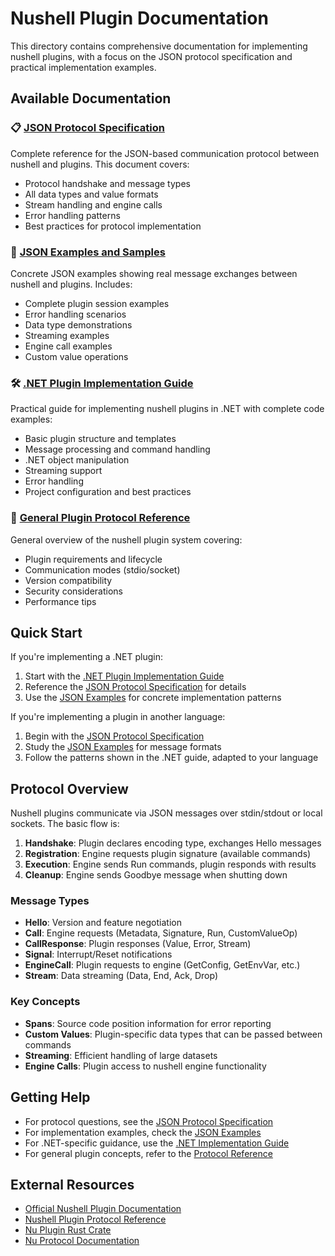 # Nushell Plugin Documentation

This directory contains comprehensive documentation for implementing nushell plugins, with a focus on the JSON protocol specification and practical implementation examples.

## Available Documentation

### 📋 [JSON Protocol Specification](json-protocol-specification.md)
Complete reference for the JSON-based communication protocol between nushell and plugins. This document covers:
- Protocol handshake and message types
- All data types and value formats
- Stream handling and engine calls
- Error handling patterns
- Best practices for protocol implementation

### 📝 [JSON Examples and Samples](plugin-json-examples.md)
Concrete JSON examples showing real message exchanges between nushell and plugins. Includes:
- Complete plugin session examples
- Error handling scenarios
- Data type demonstrations
- Streaming examples
- Engine call examples
- Custom value operations

### 🛠️ [.NET Plugin Implementation Guide](dotnet-plugin-implementation-guide.md)
Practical guide for implementing nushell plugins in .NET with complete code examples:
- Basic plugin structure and templates
- Message processing and command handling
- .NET object manipulation
- Streaming support
- Error handling
- Project configuration and best practices

### 📖 [General Plugin Protocol Reference](nushell-plugin-protocol-reference.md)
General overview of the nushell plugin system covering:
- Plugin requirements and lifecycle
- Communication modes (stdio/socket)
- Version compatibility
- Security considerations
- Performance tips

## Quick Start

If you're implementing a .NET plugin:
1. Start with the [.NET Plugin Implementation Guide](dotnet-plugin-implementation-guide.md)
2. Reference the [JSON Protocol Specification](json-protocol-specification.md) for details
3. Use the [JSON Examples](plugin-json-examples.md) for concrete implementation patterns

If you're implementing a plugin in another language:
1. Begin with the [JSON Protocol Specification](json-protocol-specification.md)
2. Study the [JSON Examples](plugin-json-examples.md) for message formats
3. Follow the patterns shown in the .NET guide, adapted to your language

## Protocol Overview

Nushell plugins communicate via JSON messages over stdin/stdout or local sockets. The basic flow is:

1. **Handshake**: Plugin declares encoding type, exchanges Hello messages
2. **Registration**: Engine requests plugin signature (available commands)
3. **Execution**: Engine sends Run commands, plugin responds with results
4. **Cleanup**: Engine sends Goodbye message when shutting down

### Message Types

- **Hello**: Version and feature negotiation
- **Call**: Engine requests (Metadata, Signature, Run, CustomValueOp)
- **CallResponse**: Plugin responses (Value, Error, Stream)
- **Signal**: Interrupt/Reset notifications
- **EngineCall**: Plugin requests to engine (GetConfig, GetEnvVar, etc.)
- **Stream**: Data streaming (Data, End, Ack, Drop)

### Key Concepts

- **Spans**: Source code position information for error reporting
- **Custom Values**: Plugin-specific data types that can be passed between commands
- **Streaming**: Efficient handling of large datasets
- **Engine Calls**: Plugin access to nushell engine functionality

## Getting Help

- For protocol questions, see the [JSON Protocol Specification](json-protocol-specification.md)
- For implementation examples, check the [JSON Examples](plugin-json-examples.md)
- For .NET-specific guidance, use the [.NET Implementation Guide](dotnet-plugin-implementation-guide.md)
- For general plugin concepts, refer to the [Protocol Reference](nushell-plugin-protocol-reference.md)

## External Resources

- [Official Nushell Plugin Documentation](https://www.nushell.sh/book/plugins.html)
- [Nushell Plugin Protocol Reference](https://www.nushell.sh/contributor-book/plugin_protocol_reference.html)
- [Nu Plugin Rust Crate](https://docs.rs/nu-plugin/latest/nu_plugin/)
- [Nu Protocol Documentation](https://docs.rs/nu-protocol/latest/nu_protocol/) 
